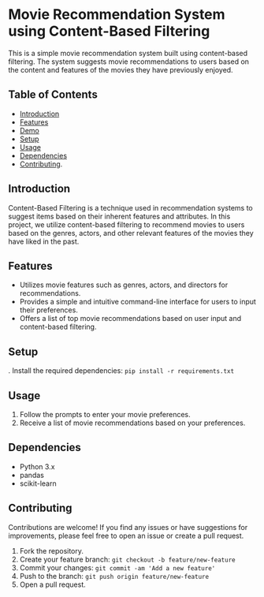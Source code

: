 # Movie Recommendation System using Content-Based Filtering

This is a simple movie recommendation system built using content-based filtering. The system suggests movie recommendations to users based on the content and features of the movies they have previously enjoyed.

## Table of Contents
- [Introduction](#introduction)
- [Features](#features)
- [Demo](#demo)
- [Setup](#setup)
- [Usage](#usage)
- [Dependencies](#dependencies)
- [Contributing](Contributing).

## Introduction

Content-Based Filtering is a technique used in recommendation systems to suggest items based on their inherent features and attributes. In this project, we utilize content-based filtering to recommend movies to users based on the genres, actors, and other relevant features of the movies they have liked in the past.

## Features

- Utilizes movie features such as genres, actors, and directors for recommendations.
- Provides a simple and intuitive command-line interface for users to input their preferences.
- Offers a list of top movie recommendations based on user input and content-based filtering.

## Setup

. Install the required dependencies: `pip install -r requirements.txt`

## Usage

1. Follow the prompts to enter your movie preferences.
2. Receive a list of movie recommendations based on your preferences.

## Dependencies

- Python 3.x
- pandas
- scikit-learn

## Contributing

Contributions are welcome! If you find any issues or have suggestions for improvements, please feel free to open an issue or create a pull request.

1. Fork the repository.
2. Create your feature branch: `git checkout -b feature/new-feature`
3. Commit your changes: `git commit -am 'Add a new feature'`
4. Push to the branch: `git push origin feature/new-feature`
5. Open a pull request.

